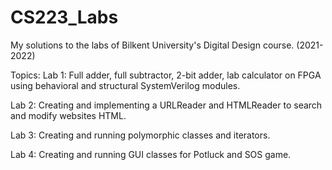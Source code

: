 # CS223_Labs
My solutions to the labs of Bilkent University's Digital Design course. (2021-2022)

Topics:
Lab 1: Full adder, full subtractor, 2-bit adder, lab calculator on FPGA using behavioral and structural SystemVerilog modules.

Lab 2: Creating and implementing a URLReader and HTMLReader to search and modify websites HTML.

Lab 3: Creating and running polymorphic classes and iterators.

Lab 4: Creating and running GUI classes for Potluck and SOS game.

